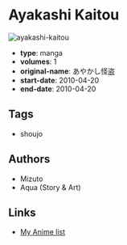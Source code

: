 # Ayakashi Kaitou

![ayakashi-kaitou](https://cdn.myanimelist.net/images/manga/3/44713.jpg)

-   **type**: manga
-   **volumes**: 1
-   **original-name**: あやかし怪盗
-   **start-date**: 2010-04-20
-   **end-date**: 2010-04-20

## Tags

-   shoujo

## Authors

-   Mizuto
-   Aqua (Story & Art)

## Links

-   [My Anime list](https://myanimelist.net/manga/27781/Ayakashi_Kaitou)
